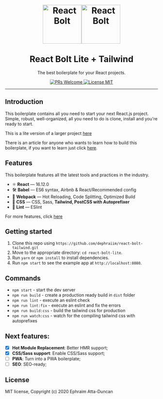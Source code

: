 <h1 align="center">
<br>
  <a href="https://github.com//dephraiim/react-bolt-lite"><img src="https://i.imgur.com/GpQk5wG.png" alt="React Bolt" width=128"><img src="https://www.drupal.org/files/styles/grid-3-2x/public/project-images/screenshot_361.png?itok=w4CzcWyb" alt="React Bolt" width=128"></a>
<br>
<br>
React Bolt Lite + Tailwind
</h1>

<p align="center">The best boilerplate for your React projects.</p>

<p align="center">
  <a href="http://makeapullrequest.com">
    <img src="https://img.shields.io/badge/PRs-welcome-brightgreen.svg?style=flat-square" alt="PRs Welcome">
  </a>
  <a href="https://opensource.org/licenses/MIT">
    <img src="https://img.shields.io/badge/license-MIT-blue.svg?style=flat-square" alt="License MIT">
  </a>
</p>

<hr />

## Introduction

This boilerplate contains all you need to start your next React.js project. Simple, robust, well-organized, all you need to do is clone, install and you're ready to start.

This is a lite version of a larger project [here](https://github.com/leonardomso/react-bolt)

There is an article for anyone who wants to learn how to build this boilerplate, if you want to learn just click [here](https://medium.freecodecamp.org/a-complete-react-boilerplate-tutorial-from-zero-to-hero-20023e086c4a).

## Features

This boilerplate features all the latest tools and practices in the industry.

- ⚛ **React** — 16.12.0
- 🛠 **Babel** — ES6 syntax, Airbnb & React/Recommended config
- 🚀 **Webpack** — Hot Reloading, Code Splitting, Optimized Build
- 💅 **CSS** — CSS, Sass, **Tailwind, PostCSS with Autoprefixer**
- 💖 **Lint** — ESlint

For more features, click [here](https://github.com/leonardomso/react-bolt)

## Getting started

1. Clone this repo using `https://github.com/dephraiim/react-bolt-tailwind.git`
2. Move to the appropriate directory: `cd react-bolt-lite`.<br />
3. Run `yarn` or `npm install` to install dependencies.<br />
4. Run `npm start` to see the example app at `http://localhost:8080`.

## Commands

- `npm start` - start the dev server
- `npm run build` - create a production ready build in `dist` folder
- `npm run lint` - execute an eslint check
- `npm run lint:fix` - execute an eslint and fix the errors
- `npm run build:css` - build the tailwind css for production
- `npm run watch:css` - watch for the compiling tailwind css with autoprefixes

## Next features:

- [x] **Hot Module Replacement**: Better HMR support;
- [x] **CSS/Sass support**: Enable CSS/Sass support;
- [ ] **PWA**: Turn into a PWA boilerplate;
- [ ] **SEO**: SEO-ready;

## License

MIT license, Copyright (c) 2020 Ephraim Atta-Duncan
